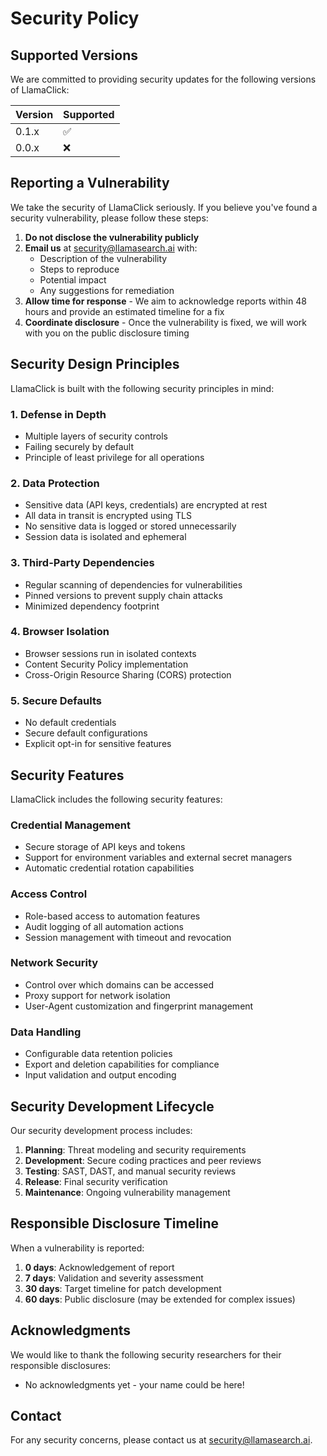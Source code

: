 # Security Policy

## Supported Versions

We are committed to providing security updates for the following versions of LlamaClick:

| Version | Supported          |
| ------- | ------------------ |
| 0.1.x   | :white_check_mark: |
| 0.0.x   | :x:                |

## Reporting a Vulnerability

We take the security of LlamaClick seriously. If you believe you've found a security vulnerability, please follow these steps:

1. **Do not disclose the vulnerability publicly**
2. **Email us** at security@llamasearch.ai with:
   - Description of the vulnerability
   - Steps to reproduce
   - Potential impact
   - Any suggestions for remediation
3. **Allow time for response** - We aim to acknowledge reports within 48 hours and provide an estimated timeline for a fix
4. **Coordinate disclosure** - Once the vulnerability is fixed, we will work with you on the public disclosure timing

## Security Design Principles

LlamaClick is built with the following security principles in mind:

### 1. Defense in Depth

- Multiple layers of security controls
- Failing securely by default
- Principle of least privilege for all operations

### 2. Data Protection

- Sensitive data (API keys, credentials) are encrypted at rest
- All data in transit is encrypted using TLS
- No sensitive data is logged or stored unnecessarily
- Session data is isolated and ephemeral

### 3. Third-Party Dependencies

- Regular scanning of dependencies for vulnerabilities
- Pinned versions to prevent supply chain attacks
- Minimized dependency footprint

### 4. Browser Isolation

- Browser sessions run in isolated contexts
- Content Security Policy implementation
- Cross-Origin Resource Sharing (CORS) protection

### 5. Secure Defaults

- No default credentials
- Secure default configurations
- Explicit opt-in for sensitive features

## Security Features

LlamaClick includes the following security features:

### Credential Management

- Secure storage of API keys and tokens
- Support for environment variables and external secret managers
- Automatic credential rotation capabilities

### Access Control

- Role-based access to automation features
- Audit logging of all automation actions
- Session management with timeout and revocation

### Network Security

- Control over which domains can be accessed
- Proxy support for network isolation
- User-Agent customization and fingerprint management

### Data Handling

- Configurable data retention policies
- Export and deletion capabilities for compliance
- Input validation and output encoding

## Security Development Lifecycle

Our security development process includes:

1. **Planning**: Threat modeling and security requirements
2. **Development**: Secure coding practices and peer reviews
3. **Testing**: SAST, DAST, and manual security reviews
4. **Release**: Final security verification
5. **Maintenance**: Ongoing vulnerability management

## Responsible Disclosure Timeline

When a vulnerability is reported:

1. **0 days**: Acknowledgement of report
2. **7 days**: Validation and severity assessment 
3. **30 days**: Target timeline for patch development
4. **60 days**: Public disclosure (may be extended for complex issues)

## Acknowledgments

We would like to thank the following security researchers for their responsible disclosures:

- No acknowledgments yet - your name could be here!

## Contact

For any security concerns, please contact us at security@llamasearch.ai. 